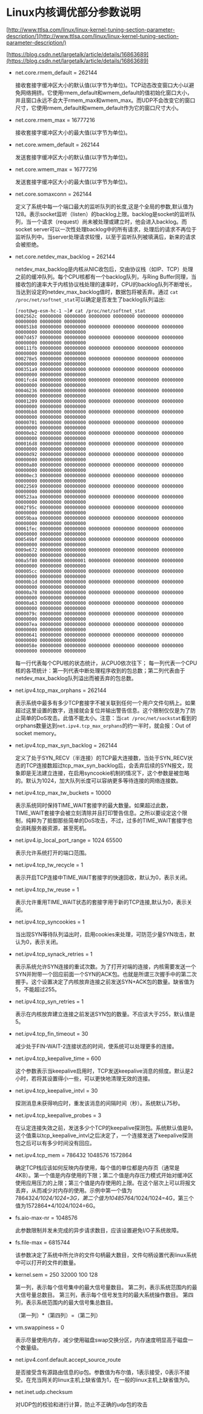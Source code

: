 # Linux内核调优部分参数说明 #

[http://www.ttlsa.com/linux/linux-kernel-tuning-section-parameter-description/](http://www.ttlsa.com/linux/linux-kernel-tuning-section-parameter-description/)

[https://blog.csdn.net/largetalk/article/details/16863689](https://blog.csdn.net/largetalk/article/details/16863689)

- net.core.rmem_default = 262144

	接收套接字缓冲区大小的默认值(以字节为单位)。TCP动态改变窗口大小以避免网络拥挤。它使用rmem_default和wmem_default的值初始化窗口大小，并且窗口永远不会大于rmem_max和wmem_max。而UDP不会改变它的窗口尺寸，它使用rmem_default和wmem_default作为它的窗口尺寸大小。

- net.core.rmem_max = 16777216

	接收套接字缓冲区大小的最大值(以字节为单位)。

- net.core.wmem_default = 262144

	发送套接字缓冲区大小的默认值(以字节为单位)。

- net.core.wmem_max = 16777216

	发送套接字缓冲区大小的最大值(以字节为单位)。

- net.core.somaxconn = 262144

	定义了系统中每一个端口最大的监听队列的长度,这是个全局的参数,默认值为128。表示socket监听（listen）的backlog上限。backlog是socket的监听队列，当一个请求（request）尚未被处理或建立时，他会进入backlog。而socket server可以一次性处理backlog中的所有请求，处理后的请求不再位于监听队列中。当server处理请求较慢，以至于监听队列被填满后，新来的请求会被拒绝。

- net.core.netdev_max_backlog = 262144

	netdev_max_backlog是内核从NIC收包后，交由协议栈（如IP、TCP）处理之前的缓冲队列。每个CPU核都有一个backlog队列，与Ring Buffer同理，当接收包的速率大于内核协议栈处理的速率时，CPU的backlog队列不断增长，当达到设定的netdev_max_backlog值时，数据包将被丢弃。通过 `cat /proc/net/softnet_stat`可以确定是否发生了backlog队列溢出:

	```
	[root@wg-esm-hc-1 ~]# cat /proc/net/softnet_stat
	0002562c 00000000 00000000 00000000 00000000 00000000 00000000 00000000 00000000 00000000
	000851b8 00000000 00000000 00000000 00000000 00000000 00000000 00000000 00000000 00000000
	0007d457 00000000 00000000 00000000 00000000 00000000 00000000 00000000 00000000 00000000
	000111fb 00000000 00000000 00000000 00000000 00000000 00000000 00000000 00000000 00000000
	000278e5 00000000 00000000 00000000 00000000 00000000 00000000 00000000 00000000 00000000
	000351a9 00000000 00000000 00000000 00000000 00000000 00000000 00000000 00000000 00000000
	0001fcd4 00000000 00000000 00000000 00000000 00000000 00000000 00000000 00000000 00000000
	00046236 00000000 00000000 00000000 00000000 00000000 00000000 00000000 00000000 00000000
	00001209 00000000 00000000 00000000 00000000 00000000 00000000 00000000 00000000 00000000
	00000bb8 00000000 00000000 00000000 00000000 00000000 00000000 00000000 00000000 00000000
	00000701 00000000 00000000 00000000 00000000 00000000 00000000 00000000 00000000 00000000
	00000eb2 00000000 00000000 00000000 00000000 00000000 00000000 00000000 00000000 00000000
	000016d8 00000000 00000000 00000000 00000000 00000000 00000000 00000000 00000000 00000000
	00000d92 00000000 00000000 00000000 00000000 00000000 00000000 00000000 00000000 00000000
	00000a80 00000000 00000000 00000000 00000000 00000000 00000000 00000000 00000000 00000000
	00000ec3 00000000 00000000 00000000 00000000 00000000 00000000 00000000 00000000 00000000
	00022569 00000000 00000000 00000000 00000000 00000000 00000000 00000000 00000000 00000000
	000523aa 00000000 00000000 00000000 00000000 00000000 00000000 00000000 00000000 00000000
	0002f95c 00000000 00000000 00000000 00000000 00000000 00000000 00000000 00000000 00000000
	00059baa 00000000 00000000 00000000 00000000 00000000 00000000 00000000 00000000 00000000
	00061fec 00000000 00000000 00000000 00000000 00000000 00000000 00000000 00000000 00000000
	000549bf 00000000 00000000 00000000 00000000 00000000 00000000 00000000 00000000 00000000
	0009e672 00000000 00000000 00000000 00000000 00000000 00000000 00000000 00000000 00000000
	000a5f80 00000000 00000001 00000000 00000000 00000000 00000000 00000000 00000000 00000000
	000005cc 00000000 00000000 00000000 00000000 00000000 00000000 00000000 00000000 00000000
	00000b1d 00000000 00000000 00000000 00000000 00000000 00000000 00000000 00000000 00000000
	00000a78 00000000 00000000 00000000 00000000 00000000 00000000 00000000 00000000 00000000
	00000a63 00000000 00000000 00000000 00000000 00000000 00000000 00000000 00000000 00000000
	0000079c 00000000 00000000 00000000 00000000 00000000 00000000 00000000 00000000 00000000
	000007ea 00000000 00000000 00000000 00000000 00000000 00000000 00000000 00000000 00000000
	00000641 00000000 00000000 00000000 00000000 00000000 00000000 00000000 00000000 00000000
	0000058e 00000000 00000000 00000000 00000000 00000000 00000000 00000000 00000000 00000000
	```

	每一行代表每个CPU核的状态统计，从CPU0依次往下； 每一列代表一个CPU核的各项统计：第一列代表中断处理程序收到的包总数；第二列代表由于netdev_max_backlog队列溢出而被丢弃的包总数。

- net.ipv4.tcp_max_orphans = 262144

	表示系统中最多有多少TCP套接字不被关联到任何一个用户文件句柄上。如果超过这里设置的数字，连接就会复位并输出警告信息。这个限制仅仅是为了防止简单的DoS攻击。此值不能太小。注意：当`cat /proc/net/sockstat`看到的orphans数量达到`net.ipv4.tcp_max_orphans`的约一半时，就会报：Out of socket memory。

- net.ipv4.tcp_max_syn_backlog = 262144

	定义了处于SYN_RECV（半连接）的TCP最大连接数，当处于SYN_RECV状态的TCP连接数超过tcp_max_syn_backlog后，会丢弃后续的SYN报文，现象即是无法建立连接，在启用syncookie机制的情况下，这个参数是被忽略的。默认为1024，加大队列长度可以容纳更多等待连接的网络连接数。
 
- net.ipv4.tcp_max_tw_buckets = 10000

	表示系统同时保持TIME_WAIT套接字的最大数量。如果超过此数，TIME_WAIT套接字会被立刻清除并且打印警告信息。之所以要设定这个限制，纯粹为了抵御那些简单的DoS攻击，不过，过多的TIME_WAIT套接字也会消耗服务器资源，甚至死机。

- net.ipv4.ip_local_port_range = 1024 65500

	表示允许系统打开的端口范围。

- net.ipv4.tcp_tw_recycle = 1
 
	表示开启TCP连接中TIME_WAIT套接字的快速回收，默认为0，表示关闭。

- net.ipv4.tcp_tw_reuse = 1

	表示允许重用TIME_WAIT状态的套接字用于新的TCP连接,默认为0，表示关闭。

- net.ipv4.tcp_syncookies = 1

	当出现SYN等待队列溢出时，启用cookies来处理，可防范少量SYN攻击，默认为0，表示关闭。

- net.ipv4.tcp_synack_retries = 1

	表示系统允许SYN连接的重试次数。为了打开对端的连接，内核需要发送一个SYN并附带一个回应前面一个SYN的ACK包。也就是所谓三次握手中的第二次握手。这个设置决定了内核放弃连接之前发送SYN+ACK包的数量。缺省值为5，不能超过255。

- net.ipv4.tcp_syn_retries = 1

	表示在内核放弃建立连接之前发送SYN包的数量。不应该大于255，默认值是5。

- net.ipv4.tcp_fin_timeout = 30

	减少处于FIN-WAIT-2连接状态的时间，使系统可以处理更多的连接。

- net.ipv4.tcp_keepalive_time = 600

	这个参数表示当keepalive启用时，TCP发送keepalive消息的频度。默认是2小时，若将其设置得小一些，可以更快地清理无效的连接。

- net.ipv4.tcp_keepalive_intvl = 30

	探测消息未获得响应时，重发该消息的间隔时间（秒）。系统默认75秒。

- net.ipv4.tcp_keepalive_probes = 3
 
	在认定连接失效之前，发送多少个TCP的keepalive探测包。系统默认值是9。这个值乘以tcp_keepalive_intvl之后决定了，一个连接发送了keepalive探测包之后可以有多少时间没有回应。

- net.ipv4.tcp_mem = 786432 1048576 1572864

	确定TCP栈应该如何反映内存使用，每个值的单位都是内存页（通常是4KB）。第一个值是内存使用的下限；第二个值是内存压力模式开始对缓冲区使用应用压力的上限；第三个值是内存使用的上限。在这个层次上可以将报文丢弃，从而减少对内存的使用。示例中第一个值为786432*4/1024/1024=3G，第二个值为1048576*4/1024/1024=4G，第三个值为1572864*4/1024/1024=6G。

- fs.aio-max-nr = 1048576

	此参数限制并发未完成的异步请求数目，应该设置避免I/O子系统故障。

- fs.file-max = 6815744

	该参数决定了系统中所允许的文件句柄最大数目，文件句柄设置代表linux系统中可以打开的文件的数量。

- kernel.sem = 250 32000 100 128

	第一列，表示每个信号集中的最大信号量数目。
	第二列，表示系统范围内的最大信号量总数目。
	第三列，表示每个信号发生时的最大系统操作数目。
	第四列，表示系统范围内的最大信号集总数目。
	
	（第一列）*（第四列）=（第二列）

- vm.swappiness = 0

	表示尽量使用内存，减少使用磁盘swap交换分区，内存速度明显高于磁盘一个数量级。

- net.ipv4.conf.default.accept_source_route

	是否接受含有源路由信息的ip包。参数值为布尔值，1表示接受，0表示不接受。在充当网关的linux主机上缺省值为1，在一般的linux主机上缺省值为0。

- net.inet.udp.checksum

	对UDP包的校验和进行计算，防止不正确的udp包的攻击

